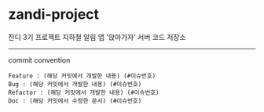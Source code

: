 # zandi-project
잔디 3기 프로젝트 지하철 알림 앱 '앉아가자' 서버 코드 저장소

---
commit convention
```aidl
Feature : (해당 커밋에서 개발한 내용) (#이슈번호)
Bug : (해당 커밋에서 개발한 내용) (#이슈번호)
Refactor : (해당 커밋에서 개발한 내용) (#이슈번호)
Doc : (해당 커밋에서 수정한 문서) (#이슈번호)
```
